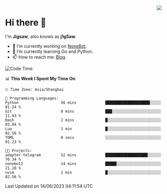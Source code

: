 <a href="#">
  <img align="right" src="https://github-readme-stats.vercel.app/api?username=j1g5awi&count_private=true&show_icons=true&title_color=80070B&text_color=B3B3B3&bg_color=212121&icon_color=80070B" />
</a>

# Hi there 👋

I'm **Jigsaw**, also knows as **j1g5aw**.

- 🔭 I’m currently working on [NoneBot](https://github.com/nonebot).
- 🌱 I’m currently learning Go and Python.
- 📫 How to reach me: [Blog](https://blog.maddestroyer.xyz/).

<!--START_SECTION:waka-->
![Code Time](http://img.shields.io/badge/Code%20Time-1%2C128%20hrs%2011%20mins-blue)

📊 **This Week I Spent My Time On** 

```text
🕑︎ Time Zone: Asia/Shanghai

💬 Programming Languages: 
Python                   56 mins             ████████████████████░░░░░   81.24 % 
Git                      8 mins              ███░░░░░░░░░░░░░░░░░░░░░░   11.93 % 
Bash                     2 mins              █░░░░░░░░░░░░░░░░░░░░░░░░   03.04 % 
Lua                      1 min               █░░░░░░░░░░░░░░░░░░░░░░░░   02.56 % 
TOML                     0 secs              ░░░░░░░░░░░░░░░░░░░░░░░░░   01.23 % 

🐱‍💻 Projects: 
adapter-telegram         52 mins             ███████████████████░░░░░░   76.34 % 
nonebot2                 14 mins             █████░░░░░░░░░░░░░░░░░░░░   21.10 % 
nvim                     1 min               █░░░░░░░░░░░░░░░░░░░░░░░░   02.56 % 
```


 Last Updated on 14/06/2023 04:11:54 UTC
<!--END_SECTION:waka-->
